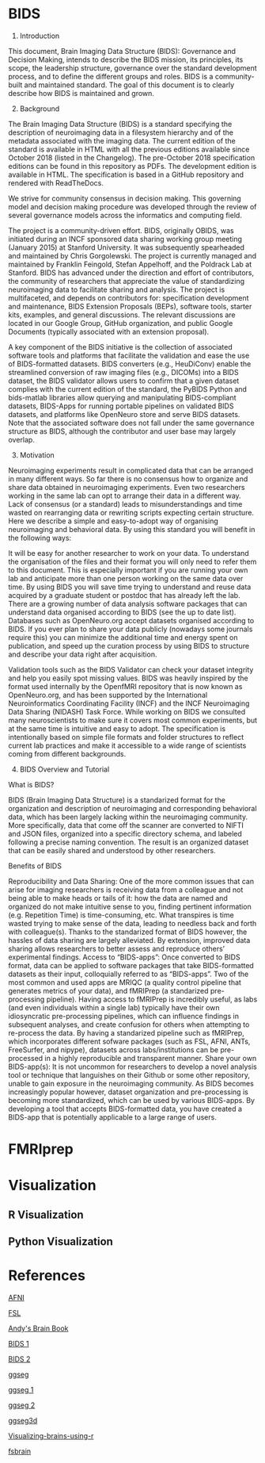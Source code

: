 
# BIDS

1. Introduction

This document, Brain Imaging Data Structure (BIDS): Governance and Decision Making, intends to describe the BIDS mission, its principles, its scope, the leadership structure, governance over the standard development process, and to define the different groups and roles. BIDS is a community-built and maintained standard. The goal of this document is to clearly describe how BIDS is maintained and grown.

2. Background


The Brain Imaging Data Structure (BIDS) is a standard specifying the description of neuroimaging data in a filesystem hierarchy and of the metadata associated with the imaging data. The current edition of the standard is available in HTML with all the previous editions available since October 2018 (listed in the Changelog). The pre-October 2018 specification editions can be found in this repository as PDFs. The development edition is available in HTML. The specification is based in a GitHub repository and rendered with ReadTheDocs.

We strive for community consensus in decision making. This governing model and decision making procedure was developed through the review of several governance models across the informatics and computing field.

The project is a community-driven effort. BIDS, originally OBIDS, was initiated during an INCF sponsored data sharing working group meeting (January 2015) at Stanford University. It was subsequently spearheaded and maintained by Chris Gorgolewski. The project is currently managed and maintained by Franklin Feingold, Stefan Appelhoff, and the Poldrack Lab at Stanford. BIDS has advanced under the direction and effort of contributors, the community of researchers that appreciate the value of standardizing neuroimaging data to facilitate sharing and analysis. The project is multifaceted, and depends on contributors for: specification development and maintenance, BIDS Extension Proposals (BEPs), software tools, starter kits, examples, and general discussions. The relevant discussions are located in our Google Group, GitHub organization, and public Google Documents (typically associated with an extension proposal).

A key component of the BIDS initiative is the collection of associated software tools and platforms that facilitate the validation and ease the use of BIDS-formatted datasets. BIDS converters (e.g., HeuDiConv) enable the streamlined conversion of raw imaging files (e.g., DICOMs) into a BIDS dataset, the BIDS validator allows users to confirm that a given dataset complies with the current edition of the standard, the PyBIDS Python and bids-matlab libraries allow querying and manipulating BIDS-compliant datasets, BIDS-Apps for running portable pipelines on validated BIDS datasets, and platforms like OpenNeuro store and serve BIDS datasets. Note that the associated software does not fall under the same governance structure as BIDS, although the contributor and user base may largely overlap.


3. Motivation

Neuroimaging experiments result in complicated data that can be arranged in many different ways. So far there is no consensus how to organize and share data obtained in neuroimaging experiments. Even two researchers working in the same lab can opt to arrange their data in a different way. Lack of consensus (or a standard) leads to misunderstandings and time wasted on rearranging data or rewriting scripts expecting certain structure. Here we describe a simple and easy-to-adopt way of organising neuroimaging and behavioral data. By using this standard you will benefit in the following ways:

It will be easy for another researcher to work on your data. To understand the organisation of the files and their format you will only need to refer them to this document. This is especially important if you are running your own lab and anticipate more than one person working on the same data over time. By using BIDS you will save time trying to understand and reuse data acquired by a graduate student or postdoc that has already left the lab.
There are a growing number of data analysis software packages that can understand data organised according to BIDS (see the up to date list).
Databases such as OpenNeuro.org accept datasets organised according to BIDS. If you ever plan to share your data publicly (nowadays some journals require this) you can minimize the additional time and energy spent on publication, and speed up the curation process by using BIDS to structure and describe your data right after acquisition.

Validation tools such as the BIDS Validator can check your dataset integrity and help you easily spot missing values. BIDS was heavily inspired by the format used internally by the OpenfMRI repository that is now known as OpenNeuro.org, and has been supported by the International Neuroinformatics Coordinating Facility (INCF) and the INCF Neuroimaging Data Sharing (NIDASH) Task Force. While working on BIDS we consulted many neuroscientists to make sure it covers most common experiments, but at the same time is intuitive and easy to adopt. The specification is intentionally based on simple file formats and folder structures to reflect current lab practices and make it accessible to a wide range of scientists coming from different backgrounds.

4. BIDS Overview and Tutorial

What is BIDS?

BIDS (Brain Imaging Data Structure) is a standarized format for the organization and description of neuroimaging and corresponding behavioral data, which has been largely lacking within the neuroimaging community. More specifically, data that come off the scanner are converted to NIFTI and JSON files, organized into a specific directory schema, and labeled following a precise naming convention. The result is an organized dataset that can be easily shared and understood by other researchers.

Benefits of BIDS

Reproducibility and Data Sharing: One of the more common issues that can arise for imaging researchers is receiving data from a colleague and not being able to make heads or tails of it: how the data are named and organized do not make intuitive sense to you, finding pertinent information (e.g. Repetition Time) is time-consuming, etc. What transpires is time wasted trying to make sense of the data, leading to needless back and forth with colleague(s). Thanks to the standarized format of BIDS however, the hassles of data sharing are largely alleviated. By extension, improved data sharing allows researchers to better assess and reproduce others’ experimental findings.
Access to “BIDS-apps”: Once converted to BIDS format, data can be applied to software packages that take BIDS-formatted datasets as their input, colloquially referred to as “BIDS-apps”. Two of the most common and used apps are MRIQC (a quality control pipeline that generates metrics of your data), and fMRIPrep (a standarized pre-processing pipeline). Having access to fMRIPrep is incredibly useful, as labs (and even individuals within a single lab) typically have their own idiosyncratic pre-processing pipelines, which can influence findings in subsequent analyses, and create confusion for others when attempting to re-process the data. By having a standarized pipeline such as fMRIPrep, which incorporates different sofware packages (such as FSL, AFNI, ANTs, FreeSurfer, and nipype), datasets across labs/institutions can be pre-processed in a highly reproducible and transparent manner.
Share your own BIDS-app(s): It is not uncommon for researchers to develop a novel analysis tool or technique that languishes on their Github or some other repository, unable to gain exposure in the neuroimaging community. As BIDS becomes increasingly popular however, dataset organization and pre-processing is becoming more standardized, which can be used by various BIDS-apps. By developing a tool that accepts BIDS-formatted data, you have created a BIDS-app that is potentially applicable to a large range of users.




# FMRIprep

# Visualization

## R Visualization

## Python Visualization

# References

[AFNI](https://www.youtube.com/watch?v=Pegz6kKiw6E&list=PL_CD549H9kgq-_HSwvH5KhFl8A15u6d71)

[FSL](https://www.youtube.com/watch?v=3ExL6J4BIeo&list=PLvgasosJnUVl_bt8VbERUyCLU93OG31h_)

[Andy's Brain Book](https://andysbrainbook.readthedocs.io/en/latest/)

[BIDS 1](https://bids-specification.readthedocs.io/en/latest/)

[BIDS 2](https://bids.neuroimaging.io/governance.html)

[ggseg](https://journals.sagepub.com/doi/10.1177/2515245920928009)

[ggseg 1](https://cran.r-project.org/web/packages/ggseg/vignettes/ggseg.html)

[ggseg 2](https://github.com/ggseg/ggseg)

[ggseg3d](https://www.researchgate.net/publication/347761880_Visualization_of_Brain_Statistics_With_R_Packages_ggseg_and_ggseg3d)

[Visualizing-brains-using-r](https://towardsdatascience.com/visualizing-brains-using-r-606fa0fb9fdf)

[fsbrain](https://cran.r-project.org/web/packages/fsbrain/vignettes/fsbrain.html)




